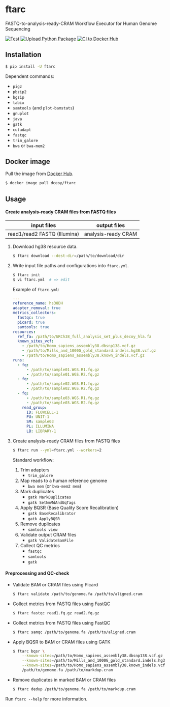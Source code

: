 ftarc
=====

FASTQ-to-analysis-ready-CRAM Workflow Executor for Human Genome Sequencing

[![Test](https://github.com/dceoy/ftarc/actions/workflows/test.yml/badge.svg)](https://github.com/dceoy/ftarc/actions/workflows/test.yml)
[![Upload Python Package](https://github.com/dceoy/ftarc/actions/workflows/python-publish.yml/badge.svg)](https://github.com/dceoy/ftarc/actions/workflows/python-publish.yml)
[![CI to Docker Hub](https://github.com/dceoy/ftarc/actions/workflows/docker-publish.yml/badge.svg)](https://github.com/dceoy/ftarc/actions/workflows/docker-publish.yml)

Installation
------------

```sh
$ pip install -U ftarc
```

Dependent commands:

- `pigz`
- `pbzip2`
- `bgzip`
- `tabix`
- `samtools` (and `plot-bamstats`)
- `gnuplot`
- `java`
- `gatk`
- `cutadapt`
- `fastqc`
- `trim_galore`
- `bwa` or `bwa-mem2`

Docker image
------------

Pull the image from [Docker Hub](https://hub.docker.com/r/dceoy/ftarc/).

```sh
$ docker image pull dceoy/ftarc
```

Usage
-----

#### Create analysis-ready CRAM files from FASTQ files

| input files                   | output files        |
|:-----------------------------:|:-------------------:|
| read1/read2 FASTQ (Illumina)  | analysis-ready CRAM |

1.  Download hg38 resource data.

    ```sh
    $ ftarc download --dest-dir=/path/to/download/dir
    ```

2.  Write input file paths and configurations into `ftarc.yml`.

    ```sh
    $ ftarc init
    $ vi ftarc.yml  # => edit
    ```

    Example of `ftarc.yml`:

    ```yaml
    ---
    reference_name: hs38DH
    adapter_removal: true
    metrics_collectors:
      fastqc: true
      picard: true
      samtools: true
    resources:
      ref_fa: /path/to/GRCh38_full_analysis_set_plus_decoy_hla.fa
      known_sites_vcf:
        - /path/to/Homo_sapiens_assembly38.dbsnp138.vcf.gz
        - /path/to/Mills_and_1000G_gold_standard.indels.hg38.vcf.gz
        - /path/to/Homo_sapiens_assembly38.known_indels.vcf.gz
    runs:
      - fq:
          - /path/to/sample01.WGS.R1.fq.gz
          - /path/to/sample01.WGS.R2.fq.gz
      - fq:
          - /path/to/sample02.WGS.R1.fq.gz
          - /path/to/sample02.WGS.R2.fq.gz
      - fq:
          - /path/to/sample03.WGS.R1.fq.gz
          - /path/to/sample03.WGS.R2.fq.gz
        read_group:
          ID: FLOWCELL-1
          PU: UNIT-1
          SM: sample03
          PL: ILLUMINA
          LB: LIBRARY-1
    ```

3.  Create analysis-ready CRAM files from FASTQ files

    ```sh
    $ ftarc run --yml=ftarc.yml --workers=2
    ```

    Standard workflow:
    1.  Trim adapters
        - `trim_galore`
    2.  Map reads to a human reference genome
        - `bwa mem` (or `bwa-mem2 mem`)
    3.  Mark duplicates
        - `gatk MarkDuplicates`
        - `gatk SetNmMdAndUqTags`
    4.  Apply BQSR (Base Quality Score Recalibration)
        - `gatk BaseRecalibrator`
        - `gatk ApplyBQSR`
    5.  Remove duplicates
        - `samtools view`
    6.  Validate output CRAM files
        - `gatk ValidateSamFile`
    7.  Collect QC metrics
        - `fastqc`
        - `samtools`
        - `gatk`

#### Preprocessing and QC-check

- Validate BAM or CRAM files using Picard

  ```sh
  $ ftarc validate /path/to/genome.fa /path/to/aligned.cram
  ```

- Collect metrics from FASTQ files using FastQC

  ```sh
  $ ftarc fastqc read1.fq.gz read2.fq.gz
  ```

- Collect metrics from FASTQ files using FastQC

  ```sh
  $ ftarc samqc /path/to/genome.fa /path/to/aligned.cram
  ```

- Apply BQSR to BAM or CRAM files using GATK

  ```sh
  $ ftarc bqsr \
      --known-sites=/path/to/Homo_sapiens_assembly38.dbsnp138.vcf.gz \
      --known-sites=/path/to/Mills_and_1000G_gold_standard.indels.hg38.vcf.gz \
      --known-sites=/path/to/Homo_sapiens_assembly38.known_indels.vcf.gz \
      /path/to/genome.fa /path/to/markdup.cram
  ```

- Remove duplicates in marked BAM or CRAM files

  ```sh
  $ ftarc dedup /path/to/genome.fa /path/to/markdup.cram
  ```

Run `ftarc --help` for more information.
